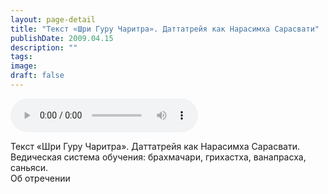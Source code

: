 ```yaml
---
layout: page-detail
title: "Текст «Шри Гуру Чаритра». Даттатрейя как Нарасимха Сарасвати"
publishDate: 2009.04.15
description: ""
tags:
image:
draft: false
---
```


<audio title="2009.04.15 - Текст «Шри Гуру Чаритра». Даттатрейя как Нарасимха Сарасвати.mp3" src="/upload/iblock/113/113a2426fda8b450e5ddac35b1e07863.mp3" controls=""></audio>

 Текст «Шри Гуру Чаритра». Даттатрейя как Нарасимха Сарасвати.  
 Ведическая система обучения: брахмачари, грихастха, ванапрасха, саньяси.  
 Об отречении   

  
